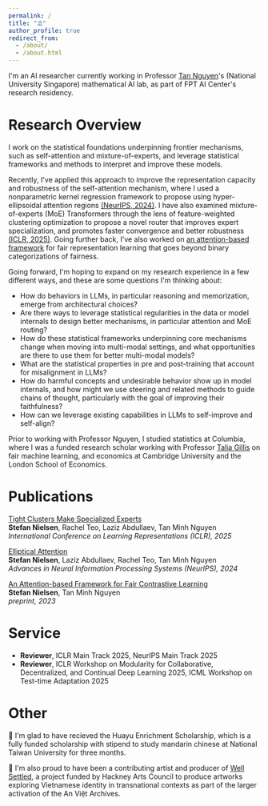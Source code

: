 ```yaml
---
permalink: /
title: "⛱"
author_profile: true
redirect_from: 
  - /about/
  - /about.html
---
```


I'm an AI researcher currently working in Professor [Tan Nguyen](https://tanmnguyen89.github.io/)'s (National University Singapore) mathematical AI lab, as part of FPT AI Center's research residency. 

# Research Overview

I work on the statistical foundations underpinning frontier mechanisms, such as self-attention and mixture-of-experts, and leverage statistical frameworks and methods to interpret and improve these models.

Recently, I've applied this approach to improve the representation capacity and robustness of the self-attention mechanism, where I used a nonparametric kernel regression framework to propose using hyper-ellipsoidal attention regions [(NeurIPS, 2024)](https://arxiv.org/pdf/2406.13770). I have also examined mixture-of-experts (MoE) Transformers through the lens of feature-weighted clustering optimization to propose a novel router that improves expert specialization, and promotes faster convergence and better robustness [(ICLR, 2025)](https://openreview.net/pdf?id=Pu3c0209cx). Going further back, I've also worked on [an attention-based framework](https://arxiv.org/abs/2411.14765) for fair representation learning that goes beyond binary categorizations of fairness.

Going forward, I'm hoping to expand on my research experience in a few different ways, and these are some questions I'm thinking about:

- How do behaviors in LLMs, in particular reasoning and memorization, emerge from architectural choices?
- Are there ways to leverage statistical regularities in the data or model internals to design better mechanisms, in particular attention and MoE routing?
- How do these statistical frameworks underpinning core mechanisms change when moving into multi-modal settings, and what opportunities are there to use them for better multi-modal models?
- What are the statistical properties in pre and post-training that account for misalignment in LLMs?
- How do harmful concepts and undesirable behavior show up in model internals, and how might we use steering and related methods to guide chains of thought, particularly with the goal of improving their faithfulness?
- How can we leverage existing capabilities in LLMs to self-improve and self-align?

Prior to working with Professor Nguyen, I studied statistics at Columbia, where I was a funded research scholar working with Professor [Talia Gillis](https://www.law.columbia.edu/faculty/talia-gillis) on fair machine learning, and economics at Cambridge University and the London School of Economics.


<!-- I study the **statistical foundations of frontier models**, in particular Transformers, where I aim to leverage theoretical frameworks to understand, interpret, and improve these models.  -->

<!-- My research perspective is that frontier models and mechanisms may change, but the underlying mathematical principles that enable learning are (more) constant, and so through understanding the foundations are we well positioned to make consistent and lasting improvements to deep learning, no matter how the field continues to evolve.  -->

<!-- Recently, I've applied this approach to improve the representation capacity and robustness of the self-attention mechanism, where I used a nonparametric kernel regression framework to propose using hyper-ellipsoidal attention regions [(NeurIPS, 2024)](https://arxiv.org/pdf/2406.13770). I have also examined mixture-of-experts (MoE) Transformers through the lens of feature-weighted clustering optimization to propose a novel router that improves expert specialization, and promotes faster convergence and better robustness [(ICLR, 2025)](https://openreview.net/pdf?id=Pu3c0209cx). Going further back, I've also worked on [an attention-based framework](https://arxiv.org/abs/2411.14765) for fair representation learning that goes beyond binary categorizations of fairness. -->

<!-- For future directions, I'm hoping to build on my research experience towards looking at statistically grounded approaches to **finetune** and **merge** LLMs, as well as how to how to **align** and **mechanistically interpret** them.  -->


<!-- For future directions, I'm hoping to expand my research experience, that has predominantly centered on model-driven pretraining approaches, towards also including in-context learning, finetuning, and model merging. I also have a growing interest in alignment and mechanistic interpretability. Regardless of the direction, however, I hope to conduct research that leverages rigorous, statistical frameworks. -->


# Publications

[Tight Clusters Make Specialized Experts](https://openreview.net/pdf?id=Pu3c0209cx) \
**Stefan Nielsen**, Rachel Teo, Laziz Abdullaev, Tan Minh Nguyen \
*International Conference on Learning Representations (ICLR), 2025*

[Elliptical Attention](https://arxiv.org/pdf/2406.13770) \
**Stefan Nielsen**, Laziz Abdullaev, Rachel Teo, Tan Minh Nguyen \
*Advances in Neural Information Processing Systems (NeurIPS), 2024*

[An Attention-based Framework for Fair Contrastive Learning](https://arxiv.org/abs/2411.14765) \
**Stefan Nielsen**, Tan Minh Nguyen \
*preprint, 2023*

# Service
- **Reviewer**, ICLR Main Track 2025, NeurIPS Main Track 2025 
- **Reviewer**, ICLR Workshop on Modularity for Collaborative, Decentralized, and Continual Deep Learning 2025, ICML Workshop on Test-time Adaptation 2025


# Other
📓 I'm glad to have recieved the Huayu Enrichment Scholarship, which is a fully funded scholarship with stipend to study mandarin chinese at National Taiwan University for three months.

🌱 I'm also proud to have been a contributing artist and producer of [Well Settled](https://www.britishcouncil.vn/cac-chuong-trinh/uk-vietnam-season-2023/projects/shared-heritage-vn/well-settled-activating-viet), a project funded by Hackney Arts Council to produce artworks exploring Vietnamese identity in transnational contexts as part of the larger activation of the An Việt Archives.